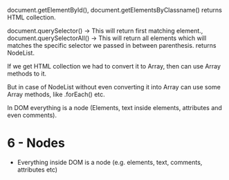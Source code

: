 document.getElementById(), document.getElementsByClassname()  returns HTML collection.

document.querySelector() -> This will return first matching element., document.querySelectorAll() -> This will return all elements which will matches the specific selector we passed in between parenthesis. returns NodeList.

If we get HTML collection we had to convert it to Array, then can use Array methods to it.

But in case of NodeList without even converting it into Array can use some Array methods, like .forEach() etc.

In DOM everything is a node (Elements, text inside elements, attributes and even comments).

# 6 - Nodes
- Everything inside DOM is a node (e.g. elements, text, comments, attributes etc)